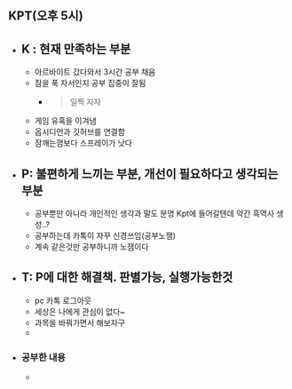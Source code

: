 ## KPT(오후 5시)
- ## K : 현재 만족하는 부분
	- 아르바이트 갔다와서 3시간 공부 채움
	- 잠을 푹 자서인지 공부 집중이 잘됨
		- > 일찍 자자
	- 게임 유혹을 이겨냄
	- 옵시디언과 깃허브를 연결함
	- 잠깨는껌보다 스프레이가 낫다
- ## P: 불편하게 느끼는 부분, 개선이 필요하다고 생각되는 부분
	- 공부뿐만 아니라 개인적인 생각과 말도 분명 Kpt에 들어갈텐데 약간 흑역사 생성..?
	- 공부하는데 카톡이 자꾸 신경쓰임(공부노잼)
	- 계속 같은것만 공부하니까 노잼이다
- ## T: P에 대한 해결책. 판별가능, 실행가능한것
	- pc 카톡 로그아웃
	- 세상은 나에게 관심이 없다~ 
	- 과목을 바꿔가면서 해보자구
	- 
- ### 공부한 내용 
	- 
